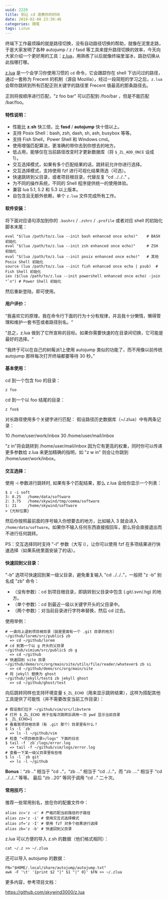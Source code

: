 ```yaml
---
uuid: 2229
title: 别让 cd 浪费你的时间
date: 2019-02-08 23:39:46
categories: 随笔
tags: Linux
---
```

终端下工作最烦躁的就是路径切换，没有自动路径切换的帮助，就像在泥里走路，于是大家发明了各种 autojump / z / fasd 等工具来提升路径切换的效率，今天向大家介绍一个更好用的工具：[z.lua](https://github.com/skywind3000/z.lua)，用熟练了以后就像终端里溜冰，路劲切换从此指哪打哪。

[z.lua](https://github.com/skywind3000/z.lua) 是一个会学习你使用习惯的 `cd` 命令，它会跟踪你在 shell 下访问过的路径，通过一套称为 Frecent 的机制（源自 Mozilla），经过一段简短的学习之后，`z.lua` 会帮你跳转到所有匹配正则关键字的路径里 Frecent 值最高的那条路径去。

正则将按顺序进行匹配，"z foo bar" 可以匹配到 /foo/bar ，但是不能匹配 /bar/foo。

#### 特性说明：

  * 性能比 **z.sh** 快三倍，比 **fasd** / **autojump** 快十倍以上。
  * 支持 Posix Shell：bash, zsh, dash, sh, ash, busybox 等等。
  * 支持 Fish Shell，Power Shell 和 Windows cmd。
  * 使用增强匹配算法，更准确的带你去到你想去的地方。
  * 低占用，能够仅在当前路径改变时才更新数据库（将 `$_ZL_ADD_ONCE` 设成 1）。
  * 交互选择模式，如果有多个匹配结果的话，跳转前允许你进行选择。
  * 交互选择模式，支持使用 fzf 进行可视化结果筛选（可选）。
  * 快速跳转到父目录，或者项目根目录，代替反复 “cd ../../.." 。
  * 为不同的操作系统，不同的 Shell 程序提供统一的使用体验。
  * 兼容 lua 5.1, 5.2 和 5.3 以上版本。
  * 自包含且无额外依赖，单个 `z.lua` 文件完成所有工作。

#### 软件安装：

将下面对应语句添加到你的 `.bashrc` / `.zshrc` / `.profile` 或者对应 shell 的初始化脚本末尾：

    eval "$(lua /path/to/z.lua --init bash enhanced once echo)"    # BASH 初始化
    eval "$(lua /path/to/z.lua --init zsh enhanced once echo)"     # ZSH 初始化
    eval "$(lua /path/to/z.lua --init posix enhanced once echo)"   # 其他 Posix Shell 初始化
    source (lua /path/to/z.lua --init fish enhanced once echo | psub)  # Fish Shell 初始化
    iex ($(lua /path/to/z.lua --init powershell enhanced once echo) -join "`n") # Power Shell 初始化

然后重新登陆，即可使用。

#### 用户评价：

“我喜欢它的原理，我在命令行下面的行为十分有规律，并且我十分懒惰，懒得管理和维护一套书签或者路径别名。“

“总之，z.lua 做到了它所宣称的目标。如果你需要快速的在目录间切换，它可能是最好的选择。“

”我终于可以在自己的树莓派1上使用 autojump 类似的功能了，而不用像以前传统 autojump 那样每次打开终端都要等待 30 秒。”

#### 基本使用：

cd 到一个包含 foo 的目录：

    z foo

cd 到一个以 foo 结尾的目录：

    z foo$

对长路径使用多个关键字进行匹配： 假设路径历史数据库（~/.zlua）中有两条记录：

10 /home/user/work/inbox 30 /home/user/mail/inbox

"z in"将会跳转到 /home/user/mail/inbox 因为它有更高的权重，同时你可以传递更多参数给 z.lua 来更加精确的指明，如 "z w in" 则会让你跳到 /home/user/work/inbox。

#### 交互选择：

使用 -i 参数进行跳转时, 如果有多个匹配结果，那么 z.lua 会给你显示一个列表：

    $ z -i soft
    3: 0.25   /home/data/software
    2: 3.75   /home/skywind/tmp/comma/software
    1: 21     /home/skywind/software
    > {光标位置}

然后你按照最前面的序号输入你想要去的地方，比如输入 3 就会进入 `/home/data/software`。如果你不输入任何东西直接按回车，那么将会直接退出而不进行任何跳转。

PS：交互选择同时支持 "-I" 参数（大写 i），让你可以使用 fzf 在多项结果进行快速选择（如果系统里面安装了的话）。

#### 快速回到父目录：

"-b" 选项可快速回到某一级父目录，避免重复输入 "cd ../../.."，一般把 "z -b" 别名成 "zb" 命令：

  * （没有参数）：cd 到项目根目录，即跳转到父目录中包含 (.git/.svn/.hg) 的地方。
  * （单个参数）：cd 到最近一级以关键字开头的父目录中。
  * （两个参数）：对当前目录进行字符串替换，然后 cd 过去。

使用举例：

    # 一直向上退到项目根目录（就是里面有一个 .git 目录的地方）
    ~/github/lorem/src/public$ zb
      => cd ~/github/lorem
    # cd 到第一个以 g 开头的父目录
    ~/github/vimium/src/public$ zb g
      => cd ~/github
    # 快速回到 site 目录
    ~/github/demo/src/org/main/site/utils/file/reader/whatever$ zb si
      => cd ~/github/demo/src/org/main/site
    # 将 jekyll 替换为 ghost
    ~/github/jekyll/test$ zb jekyll ghost
      => cd ~/github/ghost/test

向后跳转同样也支持环境变量 `$_ZL_ECHO`（用来显示跳转结果），这样为搭配其他工具提供了可能性（并不需要改变当前工作目录）：

    # 假设我们位于 ~/github/vim/src/libvterm
    # 打开 $_ZL_ECHO 用于在每次跳转后调用一次 pwd 显示当前目录
    $ _ZL_ECHO=1
    # 看看我项目根目录（有 .git 那个）目录里有什么？
    $ ls -l `zb`
      => ls -l ~/github/vim
    # 检查 "<项目根目录>/logs" 下面的日志
    $ tail -f `zb`/logs/error.log
      => tail -f ~/github/vim/logs/error.log
    # 查看一下某一级父目录里有些啥
    $ ls -l `zb git`
      => ls -l ~/github

**Bonus**：“zb ..” 相当于 “cd ..”，“zb ...” 相当于 “cd ../..”，而 “zb ....” 相当于 “cd ../../..” 等等。 最后 “zb ..20” 等同于调用 “cd ..” 二十次。

#### 常用技巧：

推荐一些常用别名，放在你的配置文件中：

    alias zc='z -c' # 严格匹配当前路径的子路径
    alias zz='z -i' # 使用交互式选择模式
    alias zf='z -I' # 使用 fzf 对多个结果进行选择
    alias zb='z -b' # 快速回到父目录

z.lua 可以方便的导入 z.sh 的数据（他们格式相同）：

    cat ~/.z >> ~/.zlua

还可以导入 autojump 的数据：

    FN="$HOME/.local/share/autojump/autojump.txt"
    awk -F '\t' '{print $2 "|" $1 "|" 0}' $FN >> ~/.zlua

更多内容，参考项目文档：

<https://github.com/skywind3000/z.lua>

